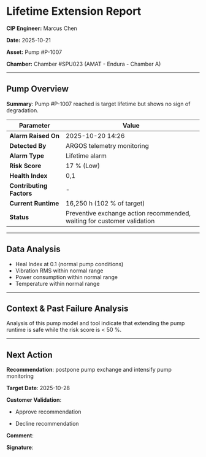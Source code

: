 # Lifetime Extension Report

**CIP Engineer:** Marcus Chen

**Date:** 2025-10-21

**Asset:** Pump #P-1007

**Chamber:** Chamber #SPU023 (AMAT - Endura - Chamber A)

---

## Pump Overview

**Summary**: Pump #P-1007 reached is target lifetime but shows no sign of degradation.

| Parameter | Value |
|-----------|-------|
| **Alarm Raised On** | 2025-10-20 14:26 |
| **Detected By** | ARGOS telemetry monitoring |
| **Alarm Type** | Lifetime alarm |
| **Risk Score** | 17 % (Low) |
| **Health Index** | 0,1 |
| **Contributing Factors** | - |
| **Current Runtime** | 16,250 h (102 % of target) |
| **Status** | Preventive exchange action recommended, waiting for customer validation |

---

## Data Analysis

- Heal Index at 0.1 (normal pump conditions)
- Vibration RMS within normal range
- Power consumption within normal range
- Temperature within normal range

---

## Context & Past Failure Analysis

Analysis of this pump model and tool indicate that extending the pump runtime is safe while the risk score is < 50 %.

---

## Next Action

**Recommendation**: postpone pump exchange and intensify pump monitoring

**Target Date**: 2025-10-28

**Customer Validation**:

- Approve recommendation

- Decline recommendation

**Comment**:

**Signature**:
